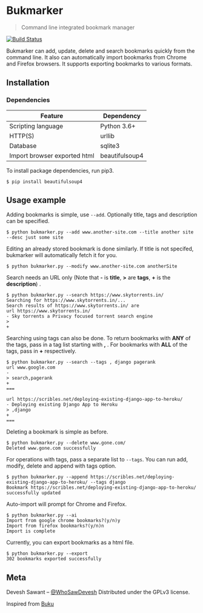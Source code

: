 # Bukmarker
> Command line integrated bookmark manager 

  [![Build Status][travis-image]][travis-url]

Bukmarker can add, update, delete and search bookmarks quickly from the command line. It also can automatically import bookmarks from Chrome and Firefox browsers. It supports exporting bookmarks to various formats.

## Installation

### Dependencies

| Feature | Dependency |
| --- | --- |
| Scripting language | Python 3.6+ |
| HTTP(S) | urllib |
| Database | sqlite3 |
| Import browser exported html | beautifulsoup4 |

To install package dependencies, run pip3.

`$ pip install beautifulsoup4`

## Usage example

Adding bookmarks is simple, use `--add`. Optionally title, tags and description can be specified.

`$ python bukmarker.py --add www.another-site.com --title another site --desc just some site`

Editing an already stored bookmark is done similarly.
If title is not specifed, bukmarker will automatically fetch it for you. 

`$ python bukmarker.py --modify www.another-site.com anotherSite `

Search needs an URL only (Note that **-** is **title**, **>** are **tags**, **+** is the **description**) .

 ```
 $ python bukmarker.py --search https://www.skytorrents.in/
Searching for https://www.skytorrents.in/...
Search results of https://www.skytorrents.in/ are
url https://www.skytorrents.in/
- Sky torrents a Privacy focused torrent search engine
>
+
```

Searching using tags can also be done. To return bookmarks with **ANY** of the tags, pass in a tag list starting with **,** . For bookmarks with **ALL** of the tags, pass in **+** respectively.

``` 
$ python bukmarker.py --search --tags , django pagerank
url www.google.com
-
> search,pagerank
+
===

url https://scribles.net/deploying-existing-django-app-to-heroku/
- Deploying existing Django App to Heroku
> ,django
+
===
```

Deleting a bookmark is simple as before.

```
$ python bukmarker.py --delete www.gone.com/
Deleted www.gone.com successfully

```

For operations with tags, pass a separate list to `--tags`. You can run add, modify, delete and append with tags option.

```
$ python bukmarker.py --append https://scribles.net/deploying-existing-django-app-to-heroku/ --tags django
Bookmark https://scribles.net/deploying-existing-django-app-to-heroku/ successfully updated
```

Auto-import will prompt for Chrome and Firefox.

```
$ python bukmarker.py --ai
Import from google chrome bookmarks?(y/n)y
Import from firefox bookmarks?(y/n)n
Import is complete
```

Currently, you can export bookmarks as a html file.

```
$ python bukmarker.py --export
302 bookmarks exported successfully
```

## Meta

Devesh Sawant – [@WhoSawDevesh](https://twitter.com/WhoSawDevesh)
Distributed under the GPLv3 license.

Inspired from [Buku](https://github.com/jarun/Buku)

<!-- Markdown link & img dfn's -->

[travis-image]: https://travis-ci.org/dsaw/bukmarker.svg?branch=master
[travis-url]: https://travis-ci.org/dsaw/bukmarker#
